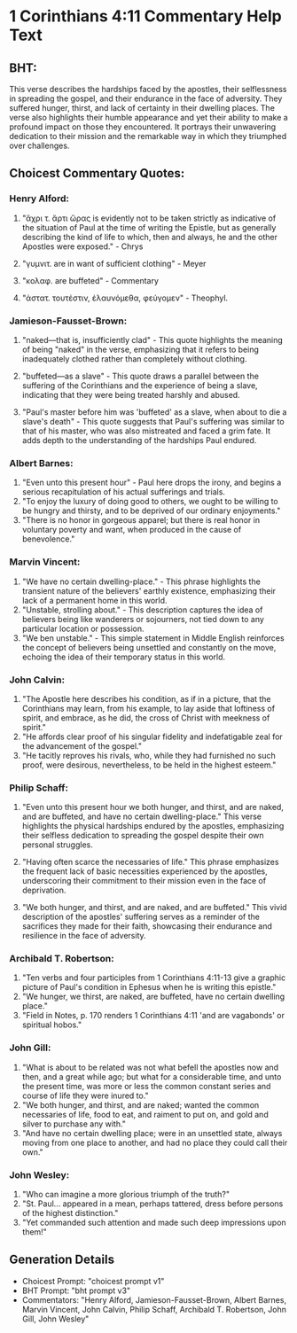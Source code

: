 # 1 Corinthians 4:11 Commentary Help Text

## BHT:
This verse describes the hardships faced by the apostles, their selflessness in spreading the gospel, and their endurance in the face of adversity. They suffered hunger, thirst, and lack of certainty in their dwelling places. The verse also highlights their humble appearance and yet their ability to make a profound impact on those they encountered. It portrays their unwavering dedication to their mission and the remarkable way in which they triumphed over challenges.

## Choicest Commentary Quotes:
### Henry Alford:
1. "ἄχρι τ. ἄρτι ὥρας is evidently not to be taken strictly as indicative of the situation of Paul at the time of writing the Epistle, but as generally describing the kind of life to which, then and always, he and the other Apostles were exposed." - Chrys

2. "γυμνιτ. are in want of sufficient clothing" - Meyer

3. "κολαφ. are buffeted" - Commentary

4. "ἀστατ. τουτέστιν, ἐλαυνόμεθα, φεύγομεν" - Theophyl.

### Jamieson-Fausset-Brown:
1. "naked—that is, insufficiently clad" - This quote highlights the meaning of being "naked" in the verse, emphasizing that it refers to being inadequately clothed rather than completely without clothing. 

2. "buffeted—as a slave" - This quote draws a parallel between the suffering of the Corinthians and the experience of being a slave, indicating that they were being treated harshly and abused. 

3. "Paul's master before him was 'buffeted' as a slave, when about to die a slave's death" - This quote suggests that Paul's suffering was similar to that of his master, who was also mistreated and faced a grim fate. It adds depth to the understanding of the hardships Paul endured.

### Albert Barnes:
1. "Even unto this present hour" - Paul here drops the irony, and begins a serious recapitulation of his actual sufferings and trials.
2. "To enjoy the luxury of doing good to others, we ought to be willing to be hungry and thirsty, and to be deprived of our ordinary enjoyments."
3. "There is no honor in gorgeous apparel; but there is real honor in voluntary poverty and want, when produced in the cause of benevolence."

### Marvin Vincent:
1. "We have no certain dwelling-place." - This phrase highlights the transient nature of the believers' earthly existence, emphasizing their lack of a permanent home in this world.
2. "Unstable, strolling about." - This description captures the idea of believers being like wanderers or sojourners, not tied down to any particular location or possession.
3. "We ben unstable." - This simple statement in Middle English reinforces the concept of believers being unsettled and constantly on the move, echoing the idea of their temporary status in this world.

### John Calvin:
1. "The Apostle here describes his condition, as if in a picture, that the Corinthians may learn, from his example, to lay aside that loftiness of spirit, and embrace, as he did, the cross of Christ with meekness of spirit."
2. "He affords clear proof of his singular fidelity and indefatigable zeal for the advancement of the gospel."
3. "He tacitly reproves his rivals, who, while they had furnished no such proof, were desirous, nevertheless, to be held in the highest esteem."

### Philip Schaff:
1. "Even unto this present hour we both hunger, and thirst, and are naked, and are buffeted, and have no certain dwelling-place." This verse highlights the physical hardships endured by the apostles, emphasizing their selfless dedication to spreading the gospel despite their own personal struggles.

2. "Having often scarce the necessaries of life." This phrase emphasizes the frequent lack of basic necessities experienced by the apostles, underscoring their commitment to their mission even in the face of deprivation.

3. "We both hunger, and thirst, and are naked, and are buffeted." This vivid description of the apostles' suffering serves as a reminder of the sacrifices they made for their faith, showcasing their endurance and resilience in the face of adversity.

### Archibald T. Robertson:
1. "Ten verbs and four participles from 1 Corinthians 4:11-13 give a graphic picture of Paul's condition in Ephesus when he is writing this epistle."
2. "We hunger, we thirst, are naked, are buffeted, have no certain dwelling place."
3. "Field in Notes, p. 170 renders 1 Corinthians 4:11 'and are vagabonds' or spiritual hobos."

### John Gill:
1. "What is about to be related was not what befell the apostles now and then, and a great while ago; but what for a considerable time, and unto the present time, was more or less the common constant series and course of life they were inured to."
2. "We both hunger, and thirst, and are naked; wanted the common necessaries of life, food to eat, and raiment to put on, and gold and silver to purchase any with."
3. "And have no certain dwelling place; were in an unsettled state, always moving from one place to another, and had no place they could call their own."

### John Wesley:
1. "Who can imagine a more glorious triumph of the truth?"
2. "St. Paul... appeared in a mean, perhaps tattered, dress before persons of the highest distinction."
3. "Yet commanded such attention and made such deep impressions upon them!"


## Generation Details
- Choicest Prompt: "choicest prompt v1"
- BHT Prompt: "bht prompt v3"
- Commentators: "Henry Alford, Jamieson-Fausset-Brown, Albert Barnes, Marvin Vincent, John Calvin, Philip Schaff, Archibald T. Robertson, John Gill, John Wesley"
